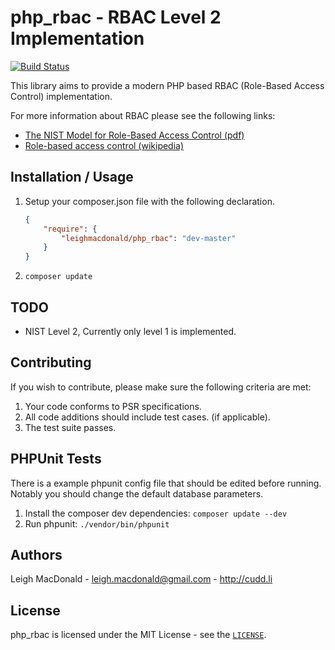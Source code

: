 php_rbac - RBAC Level 2 Implementation
=======================================================

[![Build Status](https://travis-ci.org/leighmacdonald/php_rbac.png)](https://travis-ci.org/leighmacdonald/php_rbac)

This library aims to provide a modern PHP based RBAC (Role-Based Access Control) implementation.

For more information about RBAC please see the following links:

- [The NIST Model for Role-Based Access Control (pdf)](http://csrc.nist.gov/rbac/sandhu-ferraiolo-kuhn-00.pdf)
- [Role-based access control (wikipedia)](http://en.wikipedia.org/wiki/Role-based_access_control)

Installation / Usage
------------------------------------------------

1. Setup your composer.json file with the following declaration.

    ``` json
    {
        "require": {
            "leighmacdonald/php_rbac": "dev-master"
        }
    }
    ```

2. `composer update`

TODO
------------------------------------------------

- NIST Level 2, Currently only level 1 is implemented.

Contributing
------------------------------------------------

If you wish to contribute, please make sure the following criteria are met:

1. Your code conforms to PSR specifications.
2. All code additions should include test cases. (if applicable).
3. The test suite passes.

PHPUnit Tests
----------------------------

There is a example phpunit config file that should be edited before running. Notably
you should change the default database parameters.

1. Install the composer dev dependencies: `composer update --dev`
2. Run phpunit: `./vendor/bin/phpunit`


Authors
---------------------------

Leigh MacDonald - <leigh.macdonald@gmail.com> - <http://cudd.li>

License
------------------------------------------------
php_rbac is licensed under the MIT License - see the [`LICENSE`](https://github.com/leighmacdonald/php_rbac/blob/master/LICENSE).
